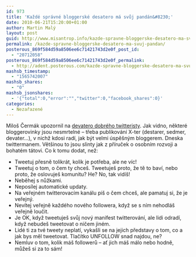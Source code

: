 ```yaml
---
id: 973
title: 'Každé správné bloggerské desatero má svůj pandán&#8230;'
date: 2010-06-21T15:20:00+01:00
author: Martin Malý
layout: post
guid: http://www.misantrop.info/kazde-spravne-bloggerske-desatero-ma-svuj-pandan/
permalink: /kazde-spravne-bloggerske-desatero-ma-svuj-pandan/
posterous_869f584d59a8506ee6c71421743d2e0f_post_id:
  - "20712058"
posterous_869f584d59a8506ee6c71421743d2e0f_permalink:
  - http://adent.posterous.com/kazde-spravne-bloggerske-desatero-ma-svuj-pan
mashsb_timestamp:
  - "1565742007"
mashsb_shares:
  - "0"
mashsb_jsonshares:
  - '{"total":0,"error":"","twitter":0,"facebook_shares":0}'
categories:
  - Nezařazené
---
```

Miloš Čermák upozornil na [devatero dobrého twitteristy](http://www.mediar.cz/nova-media/co-delat-a-co-ne-aneb-devatero-dobreho-twitteroholika/). Jak vidno, některé bloggerovinky jsou nesmrtelné &#8211; třeba publikování X-ter (destarer, sedmer, devater&#8230;), v nichž kdosi radí, jak být velmi úspěšným bloggerem. Dneska twittermanem. Většinou to jsou slinty jak z příruček o osobním rozvoji a bohatém tátovi. Co k tomu dodat, než:

  * Tweetuj přesně tolikrát, kolik je potřeba, ale ne víc!
  * Tweetuj o tom, o čem ty chceš. Tweetuješ proto, že tě to baví, nebo proto, že oslovuješ komunitu? He? No, tak vidíš!
  * Neběhej s nůžkami.
  * Neposílej automatické updaty.
  * Na veřejném twitterovacím kanálu piš o čem chceš, ale pamatuj si, že je veřejný.
  * Nevítej veřejně každého nového followera, když se s ním nehodláš veřejně loučit.
  * Je OK, když tweetuješ svůj nový manifest twitterování, ale lidi odradí, když nebudeš tweetovat o ničem jiném.
  * Lidé ti za tvé tweety neplatí, vykašli se na jejich představy o tom, co a jak bys měl tweetovat. Tlačítko UNFOLLOW snad najdou, ne?
  * Nemluv o tom, kolik máš followerů &#8211; ať jich máš málo nebo hodně, můžeš si za to sám!

 